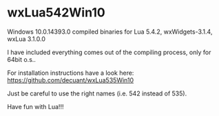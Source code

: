 # wxLua542Win10
Windows 10.0.14393.0 compiled binaries for Lua 5.4.2, wxWidgets-3.1.4, wxLua 3.1.0.0

I have included everything comes out of the compiling process, only for 64bit o.s..

For installation instructions have a look here: https://github.com/decuant/wxLua535Win10

Just be careful to use the right names (i.e. 542 instead of 535).

Have fun with Lua!!!

